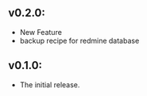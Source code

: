 ## v0.2.0:

* New Feature
 * backup recipe for redmine database

## v0.1.0:

* The initial release.
